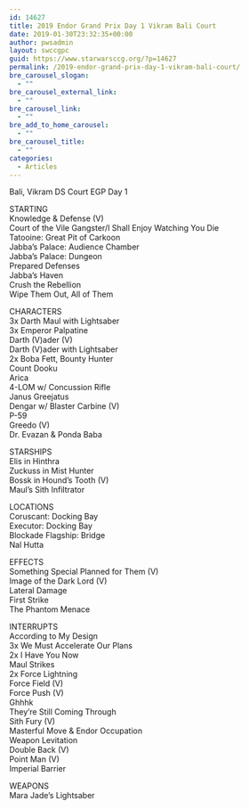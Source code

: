 ```yaml
---
id: 14627
title: 2019 Endor Grand Prix Day 1 Vikram Bali Court
date: 2019-01-30T23:32:35+00:00
author: pwsadmin
layout: swccgpc
guid: https://www.starwarsccg.org/?p=14627
permalink: /2019-endor-grand-prix-day-1-vikram-bali-court/
bre_carousel_slogan:
  - ""
bre_carousel_external_link:
  - ""
bre_carousel_link:
  - ""
bre_add_to_home_carousel:
  - ""
bre_carousel_title:
  - ""
categories:
  - Articles
---
```

Bali, Vikram DS Court EGP Day 1

STARTING  
Knowledge & Defense (V)  
Court of the Vile Gangster/I Shall Enjoy Watching You Die  
Tatooine: Great Pit of Carkoon  
Jabba&#8217;s Palace: Audience Chamber  
Jabba&#8217;s Palace: Dungeon  
Prepared Defenses  
Jabba&#8217;s Haven  
Crush the Rebellion  
Wipe Them Out, All of Them

CHARACTERS  
3x Darth Maul with Lightsaber  
3x Emperor Palpatine  
Darth (V)ader (V)  
Darth (V)ader with Lightsaber  
2x Boba Fett, Bounty Hunter  
Count Dooku&nbsp;  
Arica  
4-LOM w/ Concussion Rifle  
Janus Greejatus  
Dengar w/ Blaster Carbine (V)  
P-59  
Greedo (V)  
Dr. Evazan & Ponda Baba

STARSHIPS  
Elis in Hinthra  
Zuckuss in Mist Hunter  
Bossk in Hound&#8217;s Tooth (V)  
Maul&#8217;s Sith Infiltrator

LOCATIONS  
Coruscant: Docking Bay  
Executor: Docking Bay  
Blockade Flagship: Bridge  
Nal Hutta

EFFECTS  
Something Special Planned for Them (V)  
Image of the Dark Lord (V)  
Lateral Damage  
First Strike  
The Phantom Menace

INTERRUPTS  
According to My Design  
3x We Must Accelerate Our Plans  
2x I Have You Now  
Maul Strikes  
2x Force Lightning  
Force Field (V)  
Force Push (V)  
Ghhhk  
They&#8217;re Still Coming Through  
Sith Fury (V)  
Masterful Move & Endor Occupation  
Weapon Levitation  
Double Back (V)  
Point Man (V)  
Imperial Barrier

WEAPONS  
Mara Jade&#8217;s Lightsaber